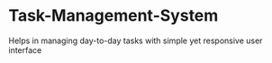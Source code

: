 # Task-Management-System

Helps in managing day-to-day tasks with simple yet responsive user interface

